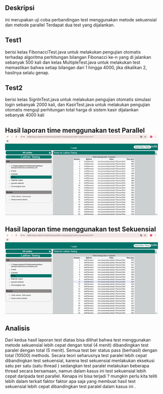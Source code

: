 ## Deskripsi

ini merupakan uji coba perbandingan test menggunakan metode sekuensial dan metode parallel
Terdapat dua test yang dijalankan.

## Test1

berisi kelas FibonacciTest.java untuk melakukan pengujian otomatis terhadap algoritma perhitungan bilangan Fibonacci ke-n yang di jalankan sebanyak 500 kali dan kelas MultipleTest.java untuk melakukan test memastikan bahwa setiap bilangan dari 1 hingga 4000, jika dikalikan 2, hasilnya selalu genap.

## Test2

berisi kelas SignInTest.java untuk melakukan pengujian otomatis simulasi login sebanyak 2000 kali, dan KasirTest.java untuk melakukan pengujian otomatis menguji perhitungan total harga di sistem kasir dijalankan sebanyak 4000 kali

##

## Hasil laporan time menggunakan test Parallel ![alt text](<src/Asset/Test Parallel.png>)

## Hasil laporan time menggunakan test Sekuensial ![alt text](<src/Asset/Test Sekuensial.png>)

## Analisis

Dari kedua hasil laporan test diatas bisa dilihat bahwa test menggunakan metode sekuensial lebih cepat dengan total (4 menit) dibandingkan test paralel dengan total (5 menit). Semua test ber status pass (berhasil) dengan total (10500) methods.
Secara teori seharusnya test paralel lebih cepat dibandingkan test sekuensial, karena test sekuensial menlakukan eksekusi satu per satu (satu thread ) sedangkan test paralel melakukan beberapa thread secara bersamaan, namun dalam kasus ini test sekuensial lebih cepat daripada test parallel.
Kenapa ini bisa terjadi ? mungkin perlu kita teliti lebih dalam terkait faktor faktor apa saja yang membuat hasil test sekuensial lebih cepat dibandingkan test paralel dalam kasus ini .
